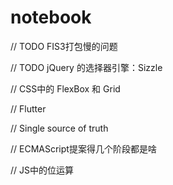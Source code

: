 # notebook


// TODO FIS3打包慢的问题

// TODO jQuery 的选择器引擎：Sizzle 

// CSS中的 FlexBox 和 Grid

// Flutter

// Single source of truth

// ECMAScript提案得几个阶段都是啥

// JS中的位运算